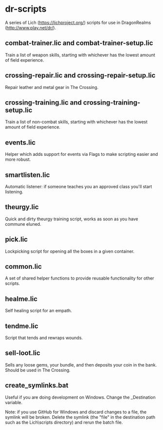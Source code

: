 # dr-scripts
A series of Lich (https://lichproject.org/) scripts for use in DragonRealms (http://www.play.net/dr/).

## combat-trainer.lic and combat-trainer-setup.lic
Train a list of weapon skills, starting with whichever has the lowest amount of field experience.

## crossing-repair.lic and crossing-repair-setup.lic
Repair leather and metal gear in The Crossing.

## crossing-training.lic and crossing-training-setup.lic
Train a list of non-combat skills, starting with whichever has the lowest amount of field experience.

## events.lic
Helper which adds support for events via Flags to make scripting easier and more robust.

## smartlisten.lic
Automatic listener: if someone teaches you an approved class you'll start listening.

## theurgy.lic
Quick and dirty theurgy training script, works as soon as you have commune eluned.

## pick.lic
Lockpicking script for opening all the boxes in a given container.

## common.lic
A set of shared helper functions to provide reusable functionality for other scripts.

## healme.lic
Self healing script for an empath.

## tendme.lic
Script that tends and rewraps wounds.

## sell-loot.lic
Sells any loose gems, your bundle, and then deposits your coin in the bank. Should be used in The Crossing.

## create_symlinks.bat
Useful if you are doing development on Windows. Change the _Destination variable.

Note: if you use GitHub for Windows and discard changes to a file, the symlink will be broken. Delete the symlink (the "file" in the destination path such as the Lich\scripts directory) and rerun the batch file.
